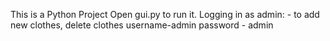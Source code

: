 This is a Python Project 
Open gui.py to run it.
Logging in as admin: - to add new clothes, delete clothes
username-admin
password - admin  


